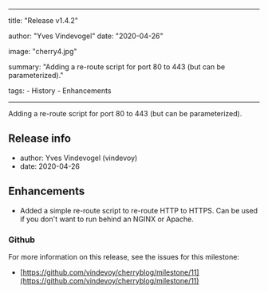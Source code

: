 ---

title: "Release v1.4.2"

author: "Yves Vindevogel"
date: "2020-04-26"

image: "cherry4.jpg"

summary: "Adding a re-route script for port 80 to 443 (but can be parameterized)."

tags:
    - History
    - Enhancements

----------

Adding a re-route script for port 80 to 443 (but can be parameterized).


## Release info

- author: Yves Vindevogel (vindevoy)
- date: 2020-04-26

## Enhancements

- Added a simple re-route script to re-route HTTP to HTTPS. Can be used if you don't want to run behind an NGINX or Apache.

### Github 

For more information on this release, see the issues for this milestone:

- [https://github.com/vindevoy/cherryblog/milestone/11](https://github.com/vindevoy/cherryblog/milestone/11)
